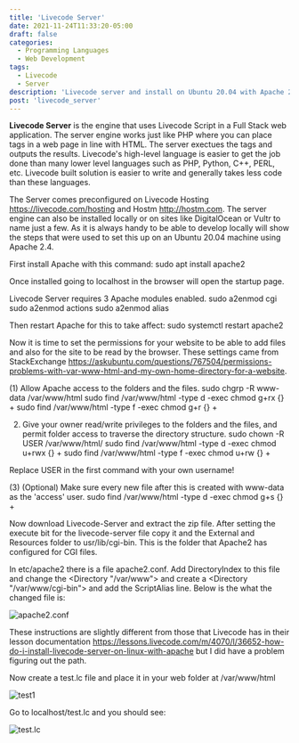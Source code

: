 ```yaml
---
title: 'Livecode Server'
date: 2021-11-24T11:33:20-05:00
draft: false
categories:
  - Programming Languages
  - Web Development
tags:
  - Livecode
  - Server
description: 'Livecode server and install on Ubuntu 20.04 with Apache 2.4'
post: 'livecode_server'
---
```


**Livecode Server** is the engine that uses Livecode Script in a Full Stack web application. The server engine works just like PHP where you can place tags in a web page in line with HTML. The server exectues the tags and outputs the results. Livecode's high-level language is easier to get the job done than many lower level languages such as PHP, Python, C++, PERL, etc. Livecode built solution is easier to write and generally takes less code than these languages.

The Server comes preconfigured on Livecode Hosting https://livecode.com/hosting
and Hostm http://hostm.com. The server engine can also be installed locally or on sites like DigitalOcean or Vultr to name just a few. As it is always handy to be able to develop locally will show the steps that were used to set this up on an Ubuntu 20.04 machine using Apache 2.4.

First install Apache with this command:
sudo apt install apache2

Once installed going to localhost in the browser will open the startup page.

Livecode Server requires 3 Apache modules enabled.
sudo a2enmod cgi
sudo a2enmod actions
sudo a2enmod alias

Then restart Apache for this to take affect:
sudo systemctl restart apache2

Now it is time to set the permissions for your website to be able to add files and also for the site to be read by the browser. These settings came from StackExchange https://askubuntu.com/questions/767504/permissions-problems-with-var-www-html-and-my-own-home-directory-for-a-website.

(1) Allow Apache access to the folders and the files.
sudo chgrp -R www-data /var/www/html
sudo find /var/www/html -type d -exec chmod g+rx {} +
sudo find /var/www/html -type f -exec chmod g+r {} +

2. Give your owner read/write privileges to the folders and the files, and permit folder access to traverse the directory structure.
   sudo chown -R USER /var/www/html/
   sudo find /var/www/html -type d -exec chmod u+rwx {} +
   sudo find /var/www/html -type f -exec chmod u+rw {} +

Replace USER in the first command with your own username!

(3) (Optional) Make sure every new file after this is created with www-data as the 'access' user.
sudo find /var/www/html -type d -exec chmod g+s {} +

Now download Livecode-Server and extract the zip file. After setting the execute bit for the livecode-server file copy it and the External and Resources folder to usr/lib/cgi-bin. This is the folder that Apache2 has configured for CGI files.

In etc/apache2 there is a file apache2.conf. Add DirectoryIndex to this file and change the <Directory "/var/www"> and create a <Directory "/var/www/cgi-bin">
and add the ScriptAlias line. Below is the what the changed file is:

![apache2.conf](/test/image/apache2.conf.png)

These instructions are slightly different from those that Livecode has in their lesson documentation https://lessons.livecode.com/m/4070/l/36652-how-do-i-install-livecode-server-on-linux-with-apache but I did have a problem figuring out the path.

Now create a test.lc file and place it in your web folder at /var/www/html

![test1](/image/info.png)

Go to localhost/test.lc and you should see:

![test.lc](/image/test.png)
